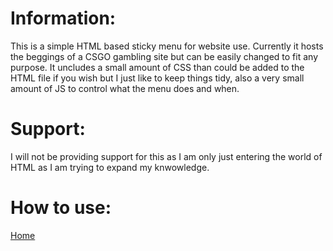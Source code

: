 # Information:

This is a simple HTML based sticky menu for website use. Currently it hosts the beggings of a CSGO gambling site but can be easily changed to fit any purpose. It uncludes a small amount of CSS than could be added to the HTML file if you wish but I just like to keep things tidy, also a very small amount of JS to control what the menu does and when.

# Support:

I will not be providing support for this as I am only just entering the world of HTML as I am trying to expand my knwowledge.

# How to use:

<a class="active" href="YOUR_NEW_FILE_PATH">Home</a>
